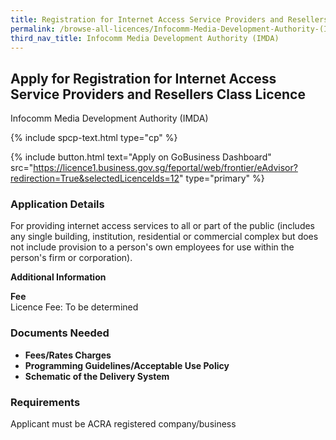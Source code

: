 ```yaml
---
title: Registration for Internet Access Service Providers and Resellers Class Licence
permalink: /browse-all-licences/Infocomm-Media-Development-Authority-(IMDA)/Registration-for-Internet-Access-Service-Providers-and-Resellers-Class-Licence
third_nav_title: Infocomm Media Development Authority (IMDA)
---
```


## Apply for Registration for Internet Access Service Providers and Resellers Class Licence

Infocomm Media Development Authority (IMDA)

{% include spcp-text.html type="cp" %}

{% include button.html text="Apply on GoBusiness Dashboard" src="https://licence1.business.gov.sg/feportal/web/frontier/eAdvisor?redirection=True&selectedLicenceIds=12" type="primary" %}

### Application Details

<p>For providing internet access services to all or part of the public (includes any single building, institution, residential or commercial complex but does not include provision to a person's own employees for use within the person's firm or corporation).</p>

**Additional Information**

<p><strong>Fee</strong><br />Licence Fee: To be determined</p>

### Documents Needed

<ul>
 <li><strong>Fees/Rates Charges</strong></li>
 <li><strong>Programming Guidelines/Acceptable Use Policy</strong></li>
 <li><strong>Schematic of the Delivery System</strong></li>
 </ul>

### Requirements

Applicant must be ACRA registered company/business


